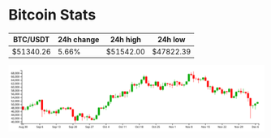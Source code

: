 # Bitcoin Stats

BTC/USDT|24h change|24h high|24h low|
|---|---|---|---|
|$51340.26|5.66%|$51542.00|$47822.39|

<img src="./chart.svg">

